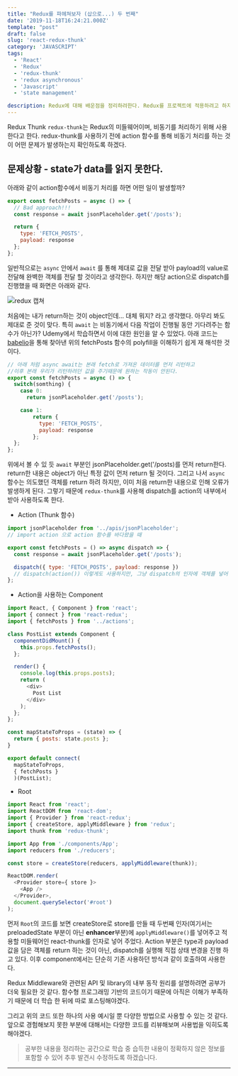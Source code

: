 ```yaml
---
title: "Redux를 파헤쳐보자 (삽으로...) 두 번째"
date: '2019-11-18T16:24:21.000Z'
template: "post"
draft: false
slug: 'react-redux-thunk'
category: 'JAVASCRIPT'
tags:
  - 'React'
  - 'Redux'
  - 'redux-thunk'
  - 'redux asynchronous'
  - 'Javascript'
  - 'state management'

description: Redux에 대해 배운점을 정리하려한다. Redux를 프로젝트에 적용하려고 하지만 아직 적용 전이다. 일단 학습한 내용을 정리하고 이를 토대로 프로젝트에 대입하며 현재 포스트를 수정해 나갈 계획이다. 이번에는 앞의 내용에 추가하여 redux-thunk를 정리하겠다.
---
```




Redux Thunk `redux-thunk`는 Redux의 미들웨어이며, 비동기를 처리하기 위해 사용한다고 한다. redux-thunk를 사용하기 전에 action 함수를 통해 비동기 처리를 하는 것이 어떤 문제가 발생하는지 확인하도록 하겠다.

## 문제상황 - state가 data를 읽지 못한다.

아래와 같이 action함수에서 비동기 처리를 하면 어떤 일이 발생할까?

```javascript
export const fetchPosts = async () => {
  // Bad approach!!!
  const response = await jsonPlaceholder.get('/posts');

  return {
    type: 'FETCH_POSTS',
    payload: response
  };
};
```

일반적으로는 `async` 안에서 `await` 를 통해 제대로 값을 전달 받아 payload의 value로 전달해 완벽한 객체를 전달 할 것이라고 생각한다. 하지만 해당 action으로 dispatch를 진행했을 때 화면은 아래와 같다.

![redux 캡쳐](https://user-images.githubusercontent.com/37759759/69032591-3e610b80-0a20-11ea-9b28-4c71543e800a.JPG)

처음에는 내가 return하는 것이 object인데... 대체 뭐지? 라고 생각했다. 아무리 봐도 제대로 준 것이 맞다. 특히 `await` 는 비동기에서 다음 작업이 진행될 동안 기다려주는 함수가 아닌가? Udemy에서 학습하면서 이에 대한 원인을 알 수 있었다. 아래 코드는 [babelio](https://babeljs.io/)을 통해 찾아낸 위의 fetchPosts 함수의 polyfill을 이해하기 쉽게 재 해석한 것이다.

```javascript
// 아래 처럼 async await는 본래 fetch로 가져온 데이터를 먼저 리턴하고 
//이후 본래 우리가 리턴하려던 값을 주기때문에 원하는 작동이 안된다.
export const fetchPosts = async () => {
  switch(somthing) {
    case 0:
      return jsonPlaceholder.get('/posts');

    case 1:
        return {
          type: 'FETCH_POSTS',
          payload: response
        };
  };
};
```
위에서 볼 수 있 듯 `await` 부분인 jsonPlaceholder.get('/posts)를 먼저 return한다. return한 내용은 object가 아닌 특정 값이 먼저 return 될 것이다. 그리고 나서 `async` 함수는 의도했던 객체를 return 하려 하지만, 이미 처음 return한 내용으로 인해 오류가 발생하게 된다. 그렇기 때문에 `redux-thunk`를 사용해 dispatch를 action의 내부에서 받아 사용하도록 한다.

- Action (Thunk 함수)
```javascript
import jsonPlaceholder from '../apis/jsonPlaceholder';
// import action 으로 action 함수를 바다왔을 때

export const fetchPosts = () => async dispatch => {
  const response = await jsonPlaceholder.get('/posts');

  dispatch({ type: 'FETCH_POSTS', payload: response })
  // dispatch(action()) 이렇게도 사용하지만, 그냥 dispatch의 인자에 객체를 넣어 줘도 괜찮다.
};
```

- Action을 사용하는 Component
```javascript
import React, { Component } from 'react';
import { connect } from 'react-redux';
import { fetchPosts } from '../actions';

class PostList extends Component {
  componentDidMount() {
    this.props.fetchPosts();
  };

  render() {
    console.log(this.props.posts);
    return (
      <div>
        Post List
      </div>
    );
  };
};

const mapStateToProps = (state) => {
  return { posts: state.posts };
}

export default connect(
  mapStateToProps, 
  { fetchPosts }
  )(PostList);
```

- Root
```javascript
import React from 'react';
import ReactDOM from 'react-dom';
import { Provider } from 'react-redux';
import { createStore, applyMiddleware } from 'redux';
import thunk from 'redux-thunk';

import App from './components/App';
import reducers from './reducers';

const store = createStore(reducers, applyMiddleware(thunk));

ReactDOM.render(
  <Provider store={ store }>
    <App />
  </Provider>,
  document.querySelector('#root')
);
```

먼저 `Root`의 코드를 보면 createStore로 store를 만들 때 두번째 인자(여기서는 preloadedState 부분이 아닌 **enhancer**부분)에 `applyMiddleware()`를 넣어주고 적용할 미들웨어인 react-thunk를 인자로 넣어 주었다. Action 부분은 type과 payload 값을 담은 객체를 return 하는 것이 아닌, dispatch를 실행해 직접 상태 변경을 진행 하고 있다. 이후 component에서는 단순히 기존 사용하던 방식과 같이 호출하여 사용한다.

Redux Middleware와 관련된 API 및 library의 내부 동작 원리를 설명하려면 공부가 더욱 필요한 것 같다. 함수형 프로그래밍 기반의 코드이기 때문에 아직은 이해가 부족하기 때문에 더 학습 한 뒤에 따로 포스팅해야겠다.

그리고 위의 코드 또한 하나의 사용 예시일 뿐 다양한 방법으로 사용할 수 있는 것 같다. 앞으로 경험해보지 못한 부분에 대해서는 다양한 코드를 리뷰해보며 사용법을 익히도록 해야겠다.

> 공부한 내용을 정리하는 공간으로 학습 중 습득한 내용이 정확하지 않은 정보를 포함할 수 있어 추후 발견시 수정하도록 하겠습니다.

---
